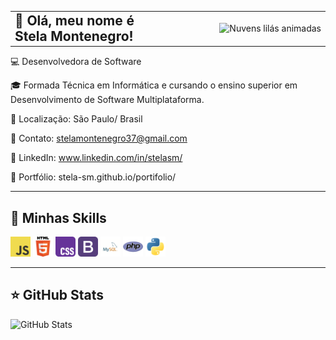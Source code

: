 <table style="width: 100%; border: none;">
  <tr>
    <td style="width: 50%; text-align: left; vertical-align: middle; border: none;">
      <h2 style="margin: 0;">💜 Olá, meu nome é Stela Montenegro!</h2>
    </td>
    <td style="width: 50%; text-align: right; vertical-align: middle; border: none;">
      <img src="https://i.pinimg.com/originals/c7/f6/f6/c7f6f68b40b7e3956482c902372fb4af.gif" alt="Nuvens lilás animadas" style="width: 100%; max-width: 250px; height: auto; border: none; outline: none;" />
    </td>
  </tr>
</table>


💻 Desenvolvedora de Software 

🎓 Formada Técnica em Informática e cursando o ensino superior em Desenvolvimento de Software Multiplataforma.

📍 Localização: São Paulo/ Brasil  

📧 Contato: stelamontenegro37@gmail.com

🔗 LinkedIn: www.linkedin.com/in/stelasm/

🔗 Portfólio: stela-sm.github.io/portifolio/

---

## 🚀 Minhas Skills


<code><img height="32" src="https://raw.githubusercontent.com/github/explore/80688e429a7d4ef2fca1e82350fe8e3517d3494d/topics/javascript/javascript.png" alt="Javascript"/></code>
<code><img height="32" src="https://raw.githubusercontent.com/github/explore/80688e429a7d4ef2fca1e82350fe8e3517d3494d/topics/html/html.png" alt="HTML5"/></code>
<code><img height="32" src="https://raw.githubusercontent.com/github/explore/80688e429a7d4ef2fca1e82350fe8e3517d3494d/topics/css/css.png" alt="CSS"/></code>
<code><img height="32" src="https://raw.githubusercontent.com/github/explore/80688e429a7d4ef2fca1e82350fe8e3517d3494d/topics/bootstrap/bootstrap.png" alt="Bootstrap"/></code>
<code><img height="32" src="https://raw.githubusercontent.com/github/explore/80688e429a7d4ef2fca1e82350fe8e3517d3494d/topics/mysql/mysql.png" alt="MySQL"/></code>
<code><img height="32" src="https://raw.githubusercontent.com/github/explore/80688e429a7d4ef2fca1e82350fe8e3517d3494d/topics/php/php.png" alt="PHP"/></code>
<code><img height="32" src="https://raw.githubusercontent.com/github/explore/80688e429a7d4ef2fca1e82350fe8e3517d3494d/topics/python/python.png" alt="Python"/></code>

---

## ⭐ GitHub Stats

![GitHub Stats](https://github-readme-stats.vercel.app/api?username=stela-sm&show_icons=true&theme=tokyonight)

